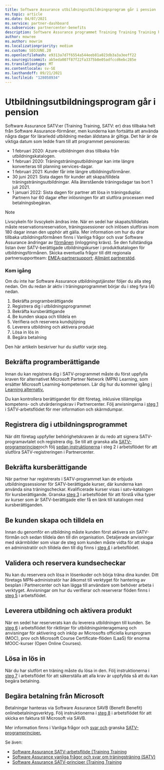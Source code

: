 ```yaml
---
title: Software Assurance utbildningsutbildningsprogram går i pension
ms.topic: article
ms.date: 04/07/2021
ms.service: partner-dashboard
ms.subservice: partnercenter-benefits
description: Software Assurance programmet Training Training Training håller på att dras tillbaka.
author: mowree
ms.author: mowrim
ms.localizationpriority: medium
ms.custom: SEOJUNE.20
ms.openlocfilehash: e9313a7d7f6554a544eeb81a023db3a3a3eeff22
ms.sourcegitcommit: ab5eda007f87f22fa3375b8e05adfccd6ebc285e
ms.translationtype: MT
ms.contentlocale: sv-SE
ms.lasthandoff: 09/21/2021
ms.locfileid: "128058934"
---
```

# <a name="training-vouchers-program-retirement"></a>Utbildningsutbildningsprogram går i pension

Software Assurance SATV:er (Training Training, SATV: er) dras tillbaka helt från Software Assurance-förmåner, men kunderna kan fortsätta att använda några dagar för lärarledd utbildning medan äldstana är giltiga. Det här är de viktiga datum som ledde fram till att programmet pensioneras: 

- 1 februari 2020: Azure-utbildningen dras tillbaka från utbildningskatalogen.
- 1 februari 2020: Träningsträningsutbildningar kan inte längre konverteras till planning services-dagar.  
- 1 februari 2021: Kunder får inte längre utbildningsförmåner. 
- 30 juni 2021: Sista dagen för kunder att skapa/tilldela träningsträningsutbildningar. Alla återstående träningsdagar tas bort 1 juli 2021.
- 1 januari 2022: Sista dagen för partner att lösa in träningsduplar. Partnern har 60 dagar efter inlösningen för att slutföra processen med betalningsbegäran.  

>[!NOTE]
>Livscykeln för livscykeln ändras inte. När en sedel har skapats/tilldelats måste reservationsreservation, träningssessioner och inlösen slutföras inom 180 dagar innan den upphör att gälla.  Mer information om hur du drar tillbaka utbildningsförmånen finns i Vanliga frågor och svar Software Assurance ändringar av [förmånen](https://partner.microsoft.com/resources/collection/software-assurance-benefit-changes#/) (inloggning krävs).  Se den fullständiga listan över SATV-berättigade utbildningskurser i produktkatalogen för utbildningsförmånen. Skicka eventuella frågor till ditt regionala partnersupportteam: [EMEA-partnersupport;](mailto:savoucher@msdirectservices.com) [Allmänt partnerstöd](https://partner.microsoft.com/dashboard/support/servicerequests).



### <a name="get-started"></a>Kom igång

Om du inte har Software Assurance utbildningstjänster följer du alla steg nedan. Om du redan är aktiv i träningsprogrammet börjar du i steg fyra (4) nedan. 

1. Bekräfta programberättigande
2. Registrera dig i utbildningsprogrammet
3. Bekräfta kursberättigande
4. Be kunden skapa och tilldela en
5. Verifiera och reservera kundsjöjning
6. Leverera utbildning och aktivera produkt
7. Lösa in lös in
8. Begära betalning

Den här artikeln beskriver hur du slutför varje steg.

## <a name="confirm-program-eligibility"></a>Bekräfta programberättigande

Innan du kan registrera dig i SATV-programmet måste du först uppfylla kraven för alternativet Microsoft Partner Network (MPN) Learning, som ersätter Microsoft Learning-kompetensen. Lär dig hur du kommer igång [i Learning alternativ.](https://partner.microsoft.com/membership/learning-partners)

Du kan kontrollera berättigandet för ditt företag, inklusive tillämpliga kompetens- och utvärderingskrav i Partnercenter. Följ anvisningarna i [steg 1](https://query.prod.cms.rt.microsoft.com/cms/api/am/binary/RE4s3bB) i SATV-arbetsflödet för mer information och skärmdumpar.

## <a name="enroll-in-the-training-program"></a>Registrera dig i utbildningsprogrammet

När ditt företag uppfyller behörighetskraven är du redo att signera SATV-programavtalet och registrera dig. Se till att granska alla [SATV-programprinciper](https://query.prod.cms.rt.microsoft.com/cms/api/am/binary/RE3koEP)och följ [sedan instruktionerna](https://query.prod.cms.rt.microsoft.com/cms/api/am/binary/RE4s3bB) i steg 2 i arbetsflödet för att slutföra SATV-registreringen i Partnercenter.


## <a name="confirm-course-eligibility"></a>Bekräfta kursberättigande
När partner har registrerats i SATV-programmet kan de erbjuda utbildningssessioner för SATV-berättigade kurser, där kunderna kan använda sina träningscheckar. Kvalificerade kurser visas i satv-katalogen för kursberättigande. Granska [steg 3](https://query.prod.cms.rt.microsoft.com/cms/api/am/binary/RE4s3bB) i arbetsflödet för att förstå vilka typer av kurser som är SATV-berättigade eller få en länk till katalogen med kursberättiganden.

## <a name="have-customer-create-and-assign-voucher"></a>Be kunden skapa och tilldela en

Innan du genomför en utbildning måste kunden först aktivera sin SATV-förmån och sedan tilldela den till din organisation. Detaljerade anvisningar med skärmbilder som visar de steg som kunden måste vidta för att skapa en administratör och tilldela den till dig finns i [steg 4](https://query.prod.cms.rt.microsoft.com/cms/api/am/binary/RE4s3bB) i arbetsflödet.

## <a name="validate-and-reserve-customer-vouchers"></a>Validera och reservera kundsecheckar

Nu kan du reservera och lösa in lösenkoder och börja träna dina kunder. Ditt företags MPN-administratör har åtkomst till verktyget för hantering av besplan i Partnercenter och kan lägga till användare som behöver arbeta i verktyget. Anvisningar om hur du verifierar och reserverar flöden finns i [steg 5](https://query.prod.cms.rt.microsoft.com/cms/api/am/binary/RE4s3bB) i arbetsflödet.

## <a name="deliver-training-and-activate-product"></a>Leverera utbildning och aktivera produkt

När en sedel har reserverats kan du leverera utbildningen till kunden. Se [steg 6](https://query.prod.cms.rt.microsoft.com/cms/api/am/binary/RE4s3bB) i arbetsflödet för riktlinjer för utbildningsinteragemang och anvisningar för aktivering och inköp av Microsofts officiella kursprogram (MOC), prov och Microsoft Course Certificate-flöden (LaaS) för enorma MOOC-kurser (Open Online Courses).

## <a name="redeem-voucher"></a>Lösa in lös in

När du har slutfört en träning måste du lösa in den. Följ instruktionerna i [steg 7](https://query.prod.cms.rt.microsoft.com/cms/api/am/binary/RE4s3bB) i arbetsflödet för att säkerställa att alla krav är uppfyllda så att du kan begära betalning. 


## <a name="request-payment-from-microsoft"></a>Begära betalning från Microsoft

Betalningar hanteras via Software Assurance SAVB (Benefit Benefit) onlinebetalningsverktyg. Följ instruktionerna i [steg 8](https://query.prod.cms.rt.microsoft.com/cms/api/am/binary/RE4s3bB) i arbetsflödet för att skicka en faktura till Microsoft via SAVB. 

Mer information finns i Vanliga frågor och [svar och](https://query.prod.cms.rt.microsoft.com/cms/api/am/binary/RE3kz5o) granska [SATV-programprinciper.](https://query.prod.cms.rt.microsoft.com/cms/api/am/binary/RE3koEP)

Se även:

- [Software Assurance SATV-arbetsflöde (Training Training](https://query.prod.cms.rt.microsoft.com/cms/api/am/binary/RE4s3bB)
- [Software Assurance vanliga frågor och svar om träningsträning (SATV)](https://query.prod.cms.rt.microsoft.com/cms/api/am/binary/RE3kz5o)
- [Software Assurance SATV-principer (Training Training](https://query.prod.cms.rt.microsoft.com/cms/api/am/binary/RE3koEP)
